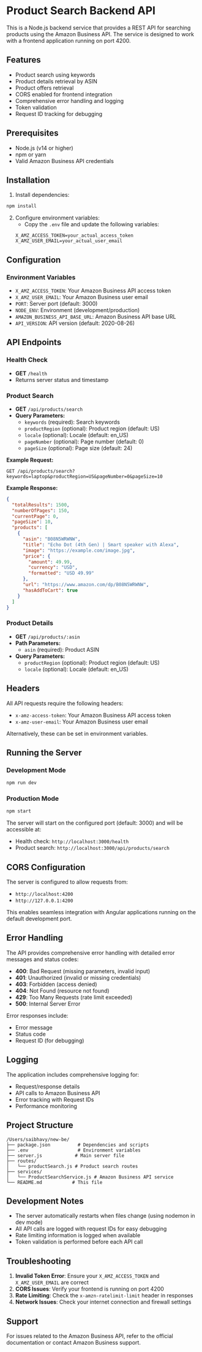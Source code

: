 # Product Search Backend API

This is a Node.js backend service that provides a REST API for searching products using the Amazon Business API. The service is designed to work with a frontend application running on port 4200.

## Features

- Product search using keywords
- Product details retrieval by ASIN
- Product offers retrieval
- CORS enabled for frontend integration
- Comprehensive error handling and logging
- Token validation
- Request ID tracking for debugging

## Prerequisites

- Node.js (v14 or higher)
- npm or yarn
- Valid Amazon Business API credentials

## Installation

1. Install dependencies:
```bash
npm install
```

2. Configure environment variables:
   - Copy the `.env` file and update the following variables:
   ```
   X_AMZ_ACCESS_TOKEN=your_actual_access_token
   X_AMZ_USER_EMAIL=your_actual_user_email
   ```

## Configuration

### Environment Variables

- `X_AMZ_ACCESS_TOKEN`: Your Amazon Business API access token
- `X_AMZ_USER_EMAIL`: Your Amazon Business user email
- `PORT`: Server port (default: 3000)
- `NODE_ENV`: Environment (development/production)
- `AMAZON_BUSINESS_API_BASE_URL`: Amazon Business API base URL
- `API_VERSION`: API version (default: 2020-08-26)

## API Endpoints

### Health Check
- **GET** `/health`
- Returns server status and timestamp

### Product Search
- **GET** `/api/products/search`
- **Query Parameters:**
  - `keywords` (required): Search keywords
  - `productRegion` (optional): Product region (default: US)
  - `locale` (optional): Locale (default: en_US)
  - `pageNumber` (optional): Page number (default: 0)
  - `pageSize` (optional): Page size (default: 24)

**Example Request:**
```
GET /api/products/search?keywords=laptop&productRegion=US&pageNumber=0&pageSize=10
```

**Example Response:**
```json
{
  "totalResults": 1500,
  "numberOfPages": 150,
  "currentPage": 0,
  "pageSize": 10,
  "products": [
    {
      "asin": "B08N5WRWNW",
      "title": "Echo Dot (4th Gen) | Smart speaker with Alexa",
      "image": "https://example.com/image.jpg",
      "price": {
        "amount": 49.99,
        "currency": "USD",
        "formatted": "USD 49.99"
      },
      "url": "https://www.amazon.com/dp/B08N5WRWNW",
      "hasAddToCart": true
    }
  ]
}
```

### Product Details
- **GET** `/api/products/:asin`
- **Path Parameters:**
  - `asin` (required): Product ASIN
- **Query Parameters:**
  - `productRegion` (optional): Product region (default: US)
  - `locale` (optional): Locale (default: en_US)

## Headers

All API requests require the following headers:
- `x-amz-access-token`: Your Amazon Business API access token
- `x-amz-user-email`: Your Amazon Business user email

Alternatively, these can be set in environment variables.

## Running the Server

### Development Mode
```bash
npm run dev
```

### Production Mode
```bash
npm start
```

The server will start on the configured port (default: 3000) and will be accessible at:
- Health check: `http://localhost:3000/health`
- Product search: `http://localhost:3000/api/products/search`

## CORS Configuration

The server is configured to allow requests from:
- `http://localhost:4200`
- `http://127.0.0.1:4200`

This enables seamless integration with Angular applications running on the default development port.

## Error Handling

The API provides comprehensive error handling with detailed error messages and status codes:

- **400**: Bad Request (missing parameters, invalid input)
- **401**: Unauthorized (invalid or missing credentials)
- **403**: Forbidden (access denied)
- **404**: Not Found (resource not found)
- **429**: Too Many Requests (rate limit exceeded)
- **500**: Internal Server Error

Error responses include:
- Error message
- Status code
- Request ID (for debugging)

## Logging

The application includes comprehensive logging for:
- Request/response details
- API calls to Amazon Business API
- Error tracking with Request IDs
- Performance monitoring

## Project Structure

```
/Users/saibhavy/new-be/
├── package.json          # Dependencies and scripts
├── .env                  # Environment variables
├── server.js            # Main server file
├── routes/
│   └── productSearch.js # Product search routes
├── services/
│   └── ProductSearchService.js # Amazon Business API service
└── README.md           # This file
```

## Development Notes

- The server automatically restarts when files change (using nodemon in dev mode)
- All API calls are logged with request IDs for easy debugging
- Rate limiting information is logged when available
- Token validation is performed before each API call

## Troubleshooting

1. **Invalid Token Error**: Ensure your `X_AMZ_ACCESS_TOKEN` and `X_AMZ_USER_EMAIL` are correct
2. **CORS Issues**: Verify your frontend is running on port 4200
3. **Rate Limiting**: Check the `x-amzn-ratelimit-limit` header in responses
4. **Network Issues**: Check your internet connection and firewall settings

## Support

For issues related to the Amazon Business API, refer to the official documentation or contact Amazon Business support.
